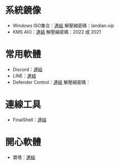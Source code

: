 # 系統鏡像
+ Windows ISO集合：[連結](https://ourl.co/lanod) 解壓縮密碼：landian.vip
+ KMS AIO：[連結](https://github.com/abbodi1406/KMS_VL_ALL_AIO/releases/download/v0.47.0/KMS_VL_ALL_AIO-47.7z) 解壓縮密碼：2022 或 2021

# 常用軟體
+ Discord：[連結](https://dl.discordapp.net/distro/app/stable/win/x86/1.0.9006/DiscordSetup.exe)
+ LINE：[連結](https://desktop.line-scdn.net/win/new/LineInst.exe)
+ Defender Control：[連結](https://201708.mediafire.com/file/jnbsym9pygygg7m/DefenderControlrPortable_2.0_azo.exe/file) 解壓縮密碼：

# 連線工具
+ FinalShell：[連結](http://www.hostbuf.com/downloads/finalshell_install.exe)

# 開心軟體
+ 寶塔：[連結](https://bt.sy/bbs/thread-20250-1-1.html)
